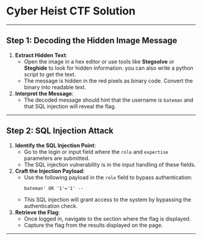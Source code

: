 # Cyber Heist CTF Solution
---
## Step 1: Decoding the Hidden Image Message
1. **Extract Hidden Text**:
   - Open the image in a hex editor or use tools like **Stegsolve** or **Steghide** to look for hidden information. you can also write a python script to get the text.
   - The message is hidden in the red pixels as binary code. Convert the binary into readable text.
2. **Interpret the Message**:
   - The decoded message should hint that the username is `bateman` and that SQL injection will reveal the flag.
---
## Step 2: SQL Injection Attack

1. **Identify the SQL Injection Point**:
   - Go to the login or input field where the `role` and `expertise` parameters are submitted.
   - The SQL injection vulnerability is in the input handling of these fields.
2. **Craft the Injection Payload**:
   - Use the following payload in the `role` field to bypass authentication:
     ```
     bateman' OR '1'='1' -- 
     ```
   - This SQL injection will grant access to the system by bypassing the authentication check.
3. **Retrieve the Flag**:
   - Once logged in, navigate to the section where the flag is displayed.
   - Capture the flag from the results displayed on the page.
---




